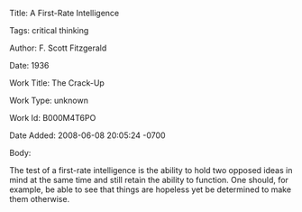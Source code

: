 Title:  A First-Rate Intelligence

Tags:   critical thinking

Author: F. Scott Fitzgerald

Date:   1936

Work Title: The Crack-Up

Work Type: unknown

Work Id: B000M4T6PO

Date Added: 2008-06-08 20:05:24 -0700

Body: 

The test of a first-rate intelligence is the ability to hold two opposed ideas in mind at the same time and still retain the ability to function. One should, for example, be able to see that things are hopeless yet be determined to make them otherwise.

